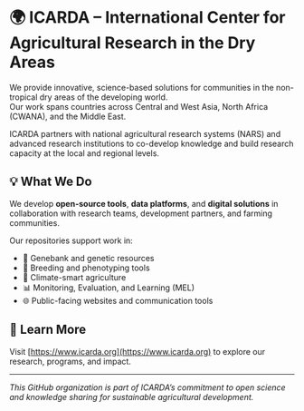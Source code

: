 # 🌍 ICARDA – International Center for Agricultural Research in the Dry Areas

We provide innovative, science-based solutions for communities in the non-tropical dry areas of the developing world.  
Our work spans countries across Central and West Asia, North Africa (CWANA), and the Middle East.

ICARDA partners with national agricultural research systems (NARS) and advanced research institutions to co-develop knowledge and build research capacity at the local and regional levels.

## 💡 What We Do

We develop **open-source tools**, **data platforms**, and **digital solutions** in collaboration with research teams, development partners, and farming communities.

Our repositories support work in:

- 🧬 Genebank and genetic resources  
- 🌾 Breeding and phenotyping tools  
- 🌱 Climate-smart agriculture  
- 📊 Monitoring, Evaluation, and Learning (MEL)  
- 🌐 Public-facing websites and communication tools  

## 🔗 Learn More

Visit [https://www.icarda.org](https://www.icarda.org) to explore our research, programs, and impact.

---

*This GitHub organization is part of ICARDA’s commitment to open science and knowledge sharing for sustainable agricultural development.*
